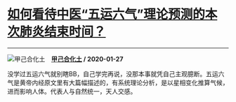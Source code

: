 # [如何看待中医“五运六气”理论预测的本次肺炎结束时间？](https://www.zhihu.com/answer/987168278)

------------------------------------------------------------------------

![甲己合化土](https://pic1.zhimg.com/v2-d52d990f766f130c4f82f2073cca2091.jpg?source=1940ef5c "甲己合化土")&emsp;**[甲己合化土](https://www.zhihu.com/people/ni-bu-shi-shan-gu-3) / 2020-01-27**

没学过五运六气就别瞎BB，自己学完再说，没那本事就凭自己主观臆断。五运六气是黄帝内经原文里有大篇幅描述的，有系统理论分析，是以星相变化推算气候，进而影响人体。代表人与自然统一，天人交感。

